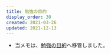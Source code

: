 ```yaml
---
title: 勉強の目的
display_order: 30
created: 2021-03-26
updated: 2021-12-13
---
```

- 当メモは、[勉強の目的](https://thinktwice.tech/life/purpose/purpose_for_study/)へ移管しました。